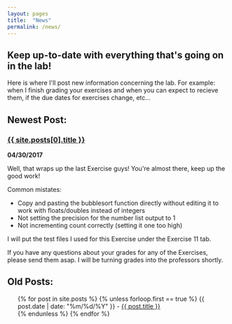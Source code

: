 ```yaml
---
layout: pages
title:  "News"
permalink: /news/
---
```


## Keep up-to-date with everything that's going on in the lab!

Here is where I'll post new information concerning the lab. For example: when I finish grading your exercises and when you can expect to recieve them, if the due dates for exercises change, etc...

## Newest Post:

### <a href="/cs135{{ site.posts[0].url }}">{{ site.posts[0].title }}</a>
**04/30/2017**

Well, that wraps up the last Exercise guys! You're almost there, keep up the good work!

Common mistates:
- Copy and pasting the bubblesort function directly without editing it to work with floats/doubles instead of integers
- Not setting the precision for the number list output to 1
- Not incrementing count correctly (setting it one too high)

I will put the test files I used for this Exercise under the Exercise 11 tab.

If you have any questions about your grades for any of the Exercises, please send them asap. 
I will be turning grades into the professors shortly.

## Old Posts:

<ul>
  {% for post in site.posts %}
    {% unless forloop.first == true %}
      {{ post.date | date: "%m/%d/%Y" }} - <a href="/cs135{{ post.url }}">{{ post.title }}</a>
      <br>
    {% endunless %}
  {% endfor %}
</ul>
